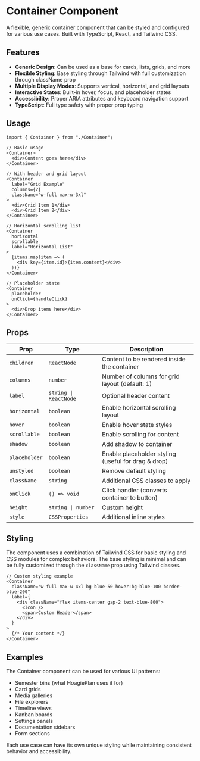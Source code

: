 # Container Component

A flexible, generic container component that can be styled and configured for various use cases. Built with TypeScript, React, and Tailwind CSS.

## Features

- **Generic Design**: Can be used as a base for cards, lists, grids, and more
- **Flexible Styling**: Base styling through Tailwind with full customization through className prop
- **Multiple Display Modes**: Supports vertical, horizontal, and grid layouts
- **Interactive States**: Built-in hover, focus, and placeholder states
- **Accessibility**: Proper ARIA attributes and keyboard navigation support
- **TypeScript**: Full type safety with proper prop typing

## Usage

```tsx
import { Container } from "./Container";

// Basic usage
<Container>
  <div>Content goes here</div>
</Container>

// With header and grid layout
<Container
  label="Grid Example"
  columns={2}
  className="w-full max-w-3xl"
>
  <div>Grid Item 1</div>
  <div>Grid Item 2</div>
</Container>

// Horizontal scrolling list
<Container
  horizontal
  scrollable
  label="Horizontal List"
>
  {items.map(item => (
    <div key={item.id}>{item.content}</div>
  ))}
</Container>

// Placeholder state
<Container
  placeholder
  onClick={handleClick}
>
  <div>Drop items here</div>
</Container>
```

## Props

| Prop | Type | Description |
|------|------|-------------|
| `children` | `ReactNode` | Content to be rendered inside the container |
| `columns` | `number` | Number of columns for grid layout (default: 1) |
| `label` | `string \| ReactNode` | Optional header content |
| `horizontal` | `boolean` | Enable horizontal scrolling layout |
| `hover` | `boolean` | Enable hover state styles |
| `scrollable` | `boolean` | Enable scrolling for content |
| `shadow` | `boolean` | Add shadow to container |
| `placeholder` | `boolean` | Enable placeholder styling (useful for drag & drop) |
| `unstyled` | `boolean` | Remove default styling |
| `className` | `string` | Additional CSS classes to apply |
| `onClick` | `() => void` | Click handler (converts container to button) |
| `height` | `string \| number` | Custom height |
| `style` | `CSSProperties` | Additional inline styles |

## Styling

The component uses a combination of Tailwind CSS for basic styling and CSS modules for complex behaviors. The base styling is minimal and can be fully customized through the `className` prop using Tailwind classes.

```tsx
// Custom styling example
<Container
  className="w-full max-w-4xl bg-blue-50 hover:bg-blue-100 border-blue-200"
  label={
    <div className="flex items-center gap-2 text-blue-800">
      <Icon />
      <span>Custom Header</span>
    </div>
  }
>
  {/* Your content */}
</Container>
```

## Examples

The Container component can be used for various UI patterns:

- Semester bins (what HoagiePlan uses it for)
- Card grids
- Media galleries
- File explorers
- Timeline views
- Kanban boards
- Settings panels
- Documentation sidebars
- Form sections

Each use case can have its own unique styling while maintaining consistent behavior and accessibility.

